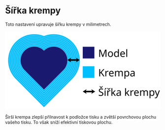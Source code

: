 Šířka krempy
====
Toto nastavení upravuje šířku krempy v milimetrech.

![Rozměry krempy](../images/brim_width_cs.svg)

Širší krempa zlepší přilnavost k podložce tisku a zvětší povrchovou plochu vašeho tisku. To však sníží efektivní tiskovou plochu.